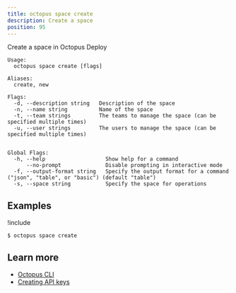 ```yaml
---
title: octopus space create
description: Create a space
position: 95
---
```


Create a space in Octopus Deploy


```text
Usage:
  octopus space create [flags]

Aliases:
  create, new

Flags:
  -d, --description string   Description of the space
  -n, --name string          Name of the space
  -t, --team strings         The teams to manage the space (can be specified multiple times)
  -u, --user strings         The users to manage the space (can be specified multiple times)


Global Flags:
  -h, --help                   Show help for a command
      --no-prompt              Disable prompting in interactive mode
  -f, --output-format string   Specify the output format for a command ("json", "table", or "basic") (default "table")
  -s, --space string           Specify the space for operations

```

## Examples

!include <samples-instance>


```text
$ octopus space create

```

## Learn more

- [Octopus CLI](/docs/octopus-rest-api/cli/index.md)
- [Creating API keys](/docs/octopus-rest-api/how-to-create-an-api-key.md)
